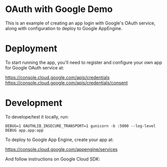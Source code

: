 OAuth with Google Demo
====

This is an example of creating an app login with Google's OAuth service, along with configuration
to deploy to Google AppEngine.

# Deployment

To start running the app, you'll need to register and configure your own app for Google OAuth service at:

https://console.cloud.google.com/apis/credentials
https://console.cloud.google.com/apis/credentials/consent

# Development

To develope/test it locally, run:

```
DEBUG=1 OAUTHLIB_INSECURE_TRANSPORT=1 gunicorn -b :5000 --log-level DEBUG app.app:app
```

To deploy to Google App Engine, create your app at:

https://console.cloud.google.com/appengine/services

And follow instructions on Google Cloud SDK:

